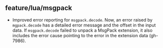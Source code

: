 ## feature/lua/msgpack

* Improved error reporting for `msgpack.decode`. Now, an error raised by
  `mgpack.decode` has a detailed error message and the offset in the input
  data. If `msgpack.decode` failed to unpack a MsgPack extension, it also
  includes the error cause pointing to the error in the extension data
  (gh-7986).
